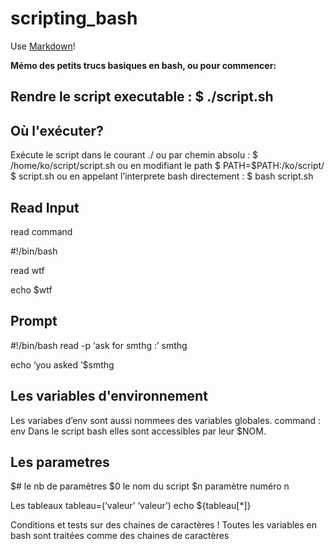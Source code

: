 # scripting_bash

Use [Markdown](https://daringfireball.net/projects/markdown/syntax#autolink)!

**Mémo des petits trucs basiques en bash, ou pour commencer:**

## Rendre le script executable : $ ./script.sh
## Où l'exécuter?
Exécute le script dans le courant ./
ou par chemin absolu : $ /home/ko/script/script.sh
ou en modifiant le path $ PATH=$PATH:/ko/script/
$ script.sh
ou en appelant l’interprete bash directement : $ bash script.sh

## Read Input
read command 

#!/bin/bash

read wtf

echo $wtf

## Prompt
#!/bin/bash
read -p ‘ask for smthg :’ smthg

echo ‘you asked ’$smthg

## Les variables d'environnement
Les variabes d’env sont aussi nommees des variables globales.
command : env
Dans le script bash elles sont accessibles par leur $NOM.

## Les parametres 
$# le nb de paramètres
$0 le nom du script
$n paramètre numéro n

Les tableaux
tableau=(‘valeur’ ‘valeur’)
echo ${tableau[*]}


Conditions et tests sur des chaines de caractères
! Toutes les variables en bash sont traitées comme des chaines de caractères




